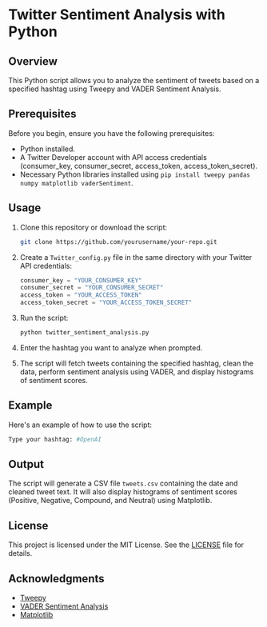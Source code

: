 # Twitter Sentiment Analysis with Python

## Overview

This Python script allows you to analyze the sentiment of tweets based on a specified hashtag using Tweepy and VADER Sentiment Analysis.

## Prerequisites

Before you begin, ensure you have the following prerequisites:

- Python installed.
- A Twitter Developer account with API access credentials (consumer_key, consumer_secret, access_token, access_token_secret).
- Necessary Python libraries installed using `pip install tweepy pandas numpy matplotlib vaderSentiment`.

## Usage

1. Clone this repository or download the script:

   ```bash
   git clone https://github.com/yourusername/your-repo.git
   ```

2. Create a `Twitter_config.py` file in the same directory with your Twitter API credentials:

   ```python
   consumer_key = "YOUR_CONSUMER_KEY"
   consumer_secret = "YOUR_CONSUMER_SECRET"
   access_token = "YOUR_ACCESS_TOKEN"
   access_token_secret = "YOUR_ACCESS_TOKEN_SECRET"
   ```

3. Run the script:

   ```bash
   python twitter_sentiment_analysis.py
   ```

4. Enter the hashtag you want to analyze when prompted.

5. The script will fetch tweets containing the specified hashtag, clean the data, perform sentiment analysis using VADER, and display histograms of sentiment scores.

## Example

Here's an example of how to use the script:

```bash
Type your hashtag: #OpenAI
```

## Output

The script will generate a CSV file `tweets.csv` containing the date and cleaned tweet text. It will also display histograms of sentiment scores (Positive, Negative, Compound, and Neutral) using Matplotlib.

## License

This project is licensed under the MIT License. See the [LICENSE](LICENSE) file for details.

## Acknowledgments

- [Tweepy](https://www.tweepy.org/)
- [VADER Sentiment Analysis](https://github.com/cjhutto/vaderSentiment)
- [Matplotlib](https://matplotlib.org/)
